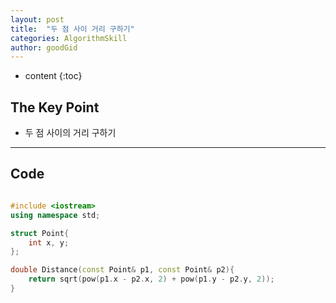 ```yaml
---
layout: post
title:  "두 점 사이 거리 구하기"
categories: AlgorithmSkill
author: goodGid
---
```

* content
{:toc}


## The Key Point

* 두 점 사이의 거리 구하기









---

## Code

``` cpp

#include <iostream>
using namespace std;

struct Point{
    int x, y;
};

double Distance(const Point& p1, const Point& p2){
    return sqrt(pow(p1.x - p2.x, 2) + pow(p1.y - p2.y, 2));
}

```
